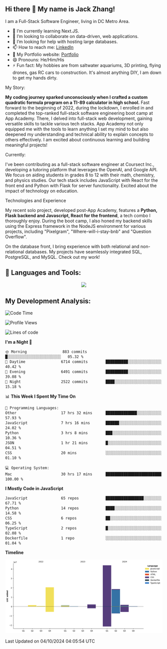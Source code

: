 
## Hi there 👋 My name is Jack Zhang!
I am a Full-Stack Software Engineer, living in DC Metro Area.

* 🌱 I’m currently learning Next.JS.
* 👯 I’m looking to collaborate on data-driven, web applications.
* 🤔 I’m looking for help with hosting large databases.
* 📫 How to reach me: [LinkedIn](https://www.linkedin.com/in/jack-zhang-1ba90929/)
* 🔭 My Portfolio website: [Portfolio](https://www.jackzhang.io)
* 😄 Pronouns: He/Him/His
* ⚡ Fun fact: My hobbies are from saltwater aquariums, 3D printing, flying drones, gas RC cars to construction. It's almost anything DIY, I am down to get my hands dirty.

My Story:

**My coding journey sparked unconsciously when I crafted a custom quadratic formula program on a TI-89 calculator in high school.** Fast forward to the beginning of 2022, during the lockdown, I enrolled in and completed the top-ranked full-stack software engineering boot camp at App Academy. There, I delved into full-stack web development, gaining versatile skills to tackle various tech stacks. App Academy not only equipped me with the tools to learn anything I set my mind to but also deepened my understanding and technical ability to explain concepts to others effectively. I am excited about continuous learning and building meaningful projects!

Currently:

I've been contributing as a full-stack software engineer at Coursect Inc., developing a tutoring platform that leverages the OpenAI, and Google API. We focus on aiding students in grades 8 to 12 with their math, chemistry, and physics studies. Our tech stack includes JavaScript with React for the front end and Python with Flask for server functionality. Excited about the impact of technology on education.

Technologies and Experience

My recent solo project, developed post-App Academy, features a **Python, Flask backend and Javascript, React for the frontend**, a tech combo I thoroughly enjoy. During the boot camp, I also honed my backend skills using the Express framework in the NodeJS environment for various projects, including "Pixelgram",  "Where-will-i-stay-bnb" and "Question Overflow".

On the database front, I bring experience with both relational and non-relational databases. My projects have seamlessly integrated SQL, PostgreSQL, and MySQL. Check out my work!


## 🧰 Languages and Tools:
<p align="center">
  <a href="https://skillicons.dev">
    <img src="https://skillicons.dev/icons?i=js,py,react,redux,html,css,flask,sequelize,express,npm,sqlite,postgres,github,postman,docker,nextjs,tailwind,gcp,ai" />
  </a>
</p>


## My Development Analysis:
<!--START_SECTION:waka-->
![Code Time](http://img.shields.io/badge/Code%20Time-1%2C033%20hrs%2042%20mins-blue)

![Profile Views](http://img.shields.io/badge/Profile%20Views-246-blue)

![Lines of code](https://img.shields.io/badge/From%20Hello%20World%20I%27ve%20Written-89.6%20million%20lines%20of%20code-blue)

**I'm a Night 🦉** 

```text
🌞 Morning                883 commits         █░░░░░░░░░░░░░░░░░░░░░░░░   05.32 % 
🌆 Daytime                6714 commits        ██████████░░░░░░░░░░░░░░░   40.42 % 
🌃 Evening                6491 commits        ██████████░░░░░░░░░░░░░░░   39.08 % 
🌙 Night                  2522 commits        ████░░░░░░░░░░░░░░░░░░░░░   15.18 % 
```


📊 **This Week I Spent My Time On** 

```text
💬 Programming Languages: 
Other                    17 hrs 32 mins      ██████████████░░░░░░░░░░░   57.93 % 
JavaScript               7 hrs 16 mins       ██████░░░░░░░░░░░░░░░░░░░   24.02 % 
Python                   3 hrs 8 mins        ███░░░░░░░░░░░░░░░░░░░░░░   10.36 % 
JSON                     1 hr 21 mins        █░░░░░░░░░░░░░░░░░░░░░░░░   04.51 % 
CSS                      20 mins             ░░░░░░░░░░░░░░░░░░░░░░░░░   01.10 % 

💻 Operating System: 
Mac                      30 hrs 17 mins      █████████████████████████   100.00 % 
```

**I Mostly Code in JavaScript** 

```text
JavaScript               65 repos            █████████████████░░░░░░░░   67.71 % 
Python                   14 repos            ████░░░░░░░░░░░░░░░░░░░░░   14.58 % 
CSS                      6 repos             ██░░░░░░░░░░░░░░░░░░░░░░░   06.25 % 
TypeScript               2 repos             █░░░░░░░░░░░░░░░░░░░░░░░░   02.08 % 
Dockerfile               1 repo              ░░░░░░░░░░░░░░░░░░░░░░░░░   01.04 % 
```



**Timeline**

![Lines of Code chart](https://raw.githubusercontent.com/jzhang319/jzhang319/master/assets/bar_graph.png)


 Last Updated on 04/10/2024 04:05:54 UTC
<!--END_SECTION:waka-->
